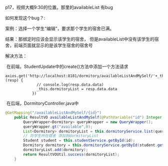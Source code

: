 p17，视频大概9:30的位置。那里的availableList 有bug

如何发现这个bug？:

案例：选择一个学生“编辑”，要求那个学生的宿舍已满。

结果：那绑定时应该会显示该学生的宿舍，
但是availableList中没有该学生的宿舍，前端页面就显示的是该学生宿舍的宿舍号

解决方法：

​	在前端，StudentUpdate中的create()方法中添加一个方法请求

```vue
axios.get('http://localhost:8181/dormitory/availableListAndMySelf/'+_this.$route.query.id).then(function (resp) {
              // console.log(resp.data.data)
              _this.dormitoryList = resp.data.data
            })
```

​	在后端，DormitoryController.java中

```java
@GetMapping("/availableListAndMySelf/{id}")
    public ResultVO availableListAndMySelf(@PathVariable("id") Integer id) {
        QueryWrapper<Dormitory> queryWrapper = new QueryWrapper();
        queryWrapper.gt("available",0);
        List<Dormitory> dormitoryList = this.dormitoryService.list(queryWrapper);
        // 将学生所在宿舍 添加到dormitoryList
        Student student = this.studentService.getById(id);
        Dormitory dormitory = this.dormitoryService.getById(student.getDormitoryId());
        dormitoryList.add(dormitory);
        return ResultVOUtil.success(dormitoryList);
    }
```



